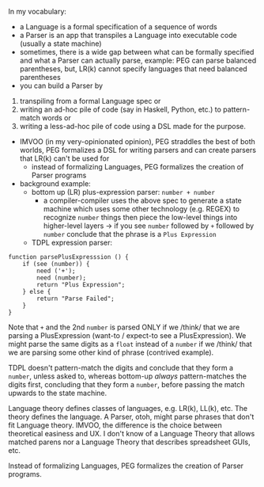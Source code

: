 In my vocabulary:

- a Language is a formal specification of a sequence of words
- a Parser is an app that transpiles a Language into executable code (usually a state machine)
- sometimes, there is a wide gap between what can be formally specified and what a Parser can actually parse, example: PEG can parse balanced parentheses, but, LR(k) cannot specify languages that need balanced parentheses
- you can build a Parser by 
1. transpiling from a formal Language spec or 
2. writing an ad-hoc pile of code (say in Haskell, Python, etc.) to pattern-match words or 
3. writing a less-ad-hoc pile of code using a DSL made for the purpose.
- IMVOO (in my very-opinionated opinion), PEG straddles the best of both worlds, PEG formalizes a DSL for writing parsers and can create parsers that LR(k) can't be used for
	- instead of formalizing Languages, PEG formalizes the creation of Parser programs
- background example:
	- bottom up (LR) plus-expression parser: `number + number`
		- a compiler-compiler uses the above spec to generate a state machine which uses some other technology (e.g. REGEX) to recognize `number` things then piece the low-level things into higher-level layers -> if you see `number` followed by `+` followed by `number` conclude that the phrase is a `Plus Expression`
	- TDPL expression parser: 
```
function parsePlusExpresssion () {
    if (see (number)) {
        need ('+');
        need (number);
        return "Plus Expression";
    } else {
        return "Parse Failed";
    }
}
```

Note that `+` and the 2nd `number` is parsed ONLY if we /think/ that we are parsing a PlusExpression (want-to / expect-to see a PlusExpression).  We might parse the same digits as a `float` instead of a `number` if we /think/ that we are parsing some other kind of phrase (contrived example).

TDPL doesn't pattern-match the digits and conclude that they form a `number`, unless asked to, whereas bottom-up *always* pattern-matches the digits first, concluding that they form a `number`, before passing the match upwards to the state machine.

Language theory defines classes of languages, e.g. LR(k), LL(k), etc.  The theory defines the language.  A Parser, otoh, might parse phrases that don't fit Language theory. IMVOO, the difference is the choice between theoretical easiness and UX.  I don't know of a Language Theory that allows matched parens nor a Language Theory that describes spreadsheet GUIs, etc.

Instead of formalizing Languages, PEG formalizes the creation of Parser programs.

